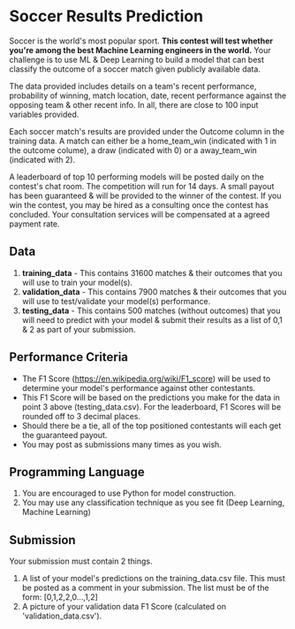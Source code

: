 # Soccer Results Prediction

Soccer is the world's most popular sport.
**This contest will test whether you're among the best Machine Learning engineers in the world.**
Your challenge is to use ML & Deep Learning to build a model that can best classify the outcome of a soccer match given publicly available data.

The data provided includes details on a team's recent performance, probability of winning, match location, date, recent performance against the opposing team & other recent info. In all, there are close to 100 input variables provided.

Each soccer match's results are provided under the Outcome column in the training data. A match can either be a home_team_win (indicated with 1 in the outcome colume), a draw (indicated with 0) or a away_team_win (indicated with 2).

A leaderboard of top 10 performing models will be posted daily on the contest's chat room.
The competition will run for 14 days.
A small payout has been guaranteed & will be provided to the winner of the contest.
If you win the contest, you may be hired as a consulting once the contest has concluded. Your consultation services will be compensated at a agreed payment rate.

## Data
1. **training_data** - This contains 31600 matches & their outcomes that you will use to train your model(s).
2. **validation_data** - This contains 7900 matches & their outcomes that you will use to test/validate your model(s) performance.
3. **testing_data** - This contains 500 matches (without outcomes) that you will need to predict with your model & submit their results as a list of 0,1 & 2 as part of your submission.

## Performance Criteria
- The F1 Score (https://en.wikipedia.org/wiki/F1_score) will be used to determine your model's performance against other contestants.
- This F1 Score will be based on the predictions you make for the data in point 3 above (testing_data.csv).
For the leaderboard, F1 Scores will be rounded off to 3 decimal places.
- Should there be a tie, all of the top positioned contestants will each get the guaranteed payout.
- You may post as submissions many times as you wish.

## Programming Language
1. You are encouraged to use Python for model construction.
2. You may use any classification technique as you see fit (Deep Learning, Machine Learning)

## Submission
Your submission must contain 2 things.
1. A list of your model's predictions on the training_data.csv file. This must be posted as a comment in your submission. The list must be of the form: [0,1,2,2,0...,1,2]
2. A picture of your validation data F1 Score (calculated on 'validation_data.csv').
